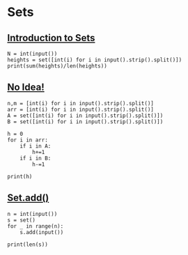# Sets

## [Introduction to Sets](https://www.hackerrank.com/challenges/py-introduction-to-sets)

```
N = int(input())
heights = set([int(i) for i in input().strip().split()])
print(sum(heights)/len(heights))
```

## [No Idea!](https://www.hackerrank.com/challenges/no-idea)

```
n,m = [int(i) for i in input().strip().split()]
arr = [int(i) for i in input().strip().split()]
A = set([int(i) for i in input().strip().split()])
B = set([int(i) for i in input().strip().split()])

h = 0    
for i in arr:
    if i in A:
        h+=1
    if i in B:
        h-=1

print(h)
```

## [Set.add()](https://www.hackerrank.com/challenges/py-set-add)

```
n = int(input())
s = set()
for _ in range(n):
    s.add(input())

print(len(s))
```

## 
